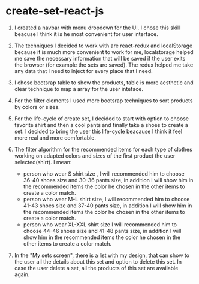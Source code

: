 # create-set-react-js

1. I created a navbar with menu dropdown for the UI. I chose this skill beacuse I think it is he most convenient for user interface.

2. The techniques I decided to work with are react-redux and localStorage because it is much more convenient to work for me, localstorage helped me save the necessary information that will be saved if the user exits the browser (for example the sets are saved). The redux helped me take any data that I need to inject for every place that I need.

3. I chose bootsrap table to show the products, table is more aesthetic and clear technique to map a array for the user inteface.

4. For the filter elements I used more bootsrap techniques to sort products by colors or sizes.

5. For the life-cycle of create set, I decided to start with option to choose favorite shirt and then a cool pants and finally take a shoes to create a set. I decided to bring the user this life-cycle beacause I think it feel more real and more comfortable.

6. The filter algorithm for the recommended items for each type of clothes working on adapted colors and sizes of the first product the user selected(shirt).
   I mean:
   - person who wear S shirt size , I will recommended him to choose 36-40 shoes size and 30-36 pants size, in addition I will show him in the recommended items the color he chosen in the other items to create a color match.
   - person who wear M-L shirt size, I will recommended him to choose 41-43 shoes size and 37-40 pants size, in addition I will show him in the recommended items the color he chosen in the other items to create a color match.
   - person who wear XL-XXL shirt size I will recommended him to choose 44-46 shoes size and 41-48 pants size, in addition I will show him in the recommended items the color he chosen in the other items to create a color match.

7. In the "My sets screen", there is a list with my design, that can show to the user all the details about this set and option to delete this set. In case the user delete a set, all the products of this set are available again.

